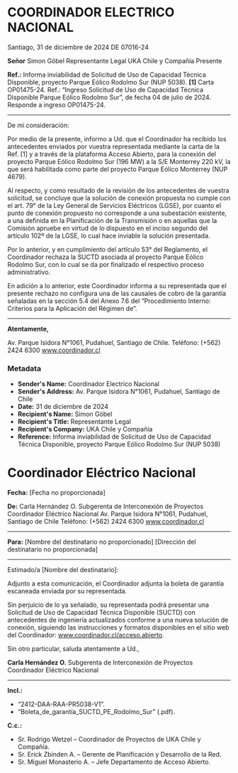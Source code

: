 # COORDINADOR ELECTRICO NACIONAL

Santiago, 31 de diciembre de 2024
DE 07016-24

**Señor**
Simon Göbel
Representante Legal
UKA Chile y Compañía
Presente

**Ref.:** Informa inviabilidad de Solicitud de Uso de Capacidad Técnica Disponible, proyecto Parque Eólico Rodolmo Sur (NUP 5038).
**[1]** Carta OP01475-24. Ref.: “Ingreso Solicitud de Uso de Capacidad Técnica Disponible Parque Eólico Rodolmo Sur”, de fecha 04 de julio de 2024.
Responde a ingreso OP01475-24.

----

De mi consideración:

Por medio de la presente, informo a Ud. que el Coordinador ha recibido los antecedentes enviados por vuestra representada mediante la carta de la Ref. [1] y a través de la plataforma Acceso Abierto, para la conexión del proyecto Parque Eólico Rodolmo Sur (196 MW) a la S/E Monterrey 220 kV, la que será habilitada como parte del proyecto Parque Eólico Monterrey (NUP 4679).

Al respecto, y como resultado de la revisión de los antecedentes de vuestra solicitud, se concluye que la solución de conexión propuesta no cumple con el art. 79° de la Ley General de Servicios Eléctricos (LGSE), por cuanto el punto de conexión propuesto no corresponde a una subestación existente, a una definida en la Planificación de la Transmisión o en aquellas que la Comisión apruebe en virtud de lo dispuesto en el inciso segundo del artículo 102º de la LGSE, lo cual hace inviable la solución presentada.

Por lo anterior, y en cumplimiento del artículo 53° del Reglamento, el Coordinador rechaza la SUCTD asociada al proyecto Parque Eólico Rodolmo Sur, con lo cual se da por finalizado el respectivo proceso administrativo.

En adición a lo anterior, este Coordinador informa a su representada que el presente rechazo no configura una de las causales de cobro de la garantía señaladas en la sección 5.4 del Anexo 7.6 del “Procedimiento Interno: Criterios para la Aplicación del Régimen de”.

----

**Atentamente,**

Av. Parque Isidora N°1061, Pudahuel, Santiago de Chile.
Teléfono: (+562) 2424 6300
www.coordinador.cl


### Metadata
- **Sender's Name:** Coordinador Electrico Nacional
- **Sender's Address:** Av. Parque Isidora N°1061, Pudahuel, Santiago de Chile
- **Date:** 31 de diciembre de 2024
- **Recipient's Name:** Simon Göbel
- **Recipient's Title:** Representante Legal
- **Recipient's Company:** UKA Chile y Compañía
- **Reference:** Informa inviabilidad de Solicitud de Uso de Capacidad Técnica Disponible, proyecto Parque Eólico Rodolmo Sur (NUP 5038)



# Coordinador Eléctrico Nacional

**Fecha:** [Fecha no proporcionada]

**De:**
Carla Hernández O.
Subgerenta de Interconexión de Proyectos
Coordinador Eléctrico Nacional
Av. Parque Isidora N°1061, Pudahuel, Santiago de Chile
Teléfono: (+562) 2424 6300
www.coordinador.cl

----

**Para:**
[Nombre del destinatario no proporcionado]
[Dirección del destinatario no proporcionada]

----

Estimado/a [Nombre del destinatario]:

Adjunto a esta comunicación, el Coordinador adjunta la boleta de garantía escaneada enviada por su representada.

Sin perjuicio de lo ya señalado, su representada podrá presentar una Solicitud de Uso de Capacidad Técnica Disponible (SUCTD) con antecedentes de ingeniería actualizados conforme a una nueva solución de conexión, siguiendo las instrucciones y formatos disponibles en el sitio web del Coordinador: www.coordinador.cl/acceso.abierto.

Sin otro particular, saluda atentamente a Ud.,

**Carla Hernández O.**
Subgerenta de Interconexión de Proyectos
Coordinador Eléctrico Nacional

----

**Incl.:**
- “2412-DAA-RAA-PR5038-V1”.
- “Boleta_de_garantía_SUCTD_PE_Rodolmo_Sur” (.pdf).

**C.c.:**
- Sr. Rodrigo Wetzel – Coordinador de Proyectos de UKA Chile y Compañía.
- Sr. Erick Zbinden A. – Gerente de Planificación y Desarrollo de la Red.
- Sr. Miguel Monasterio A. – Jefe Departamento de Acceso Abierto.